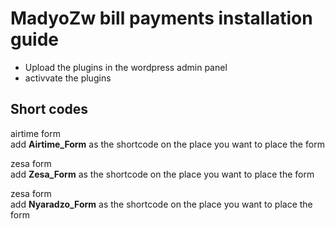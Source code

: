 
# MadyoZw bill payments installation guide

- Upload the plugins in the wordpress admin panel
- activvate the plugins


## Short codes

airtime form  
add **Airtime_Form** as the shortcode on the place you want to place the form


zesa form  
add **Zesa_Form** as the shortcode on the place you want to place the form


zesa form  
add **Nyaradzo_Form** as the shortcode on the place you want to place the form


